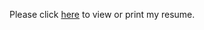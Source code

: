 Please click [here](https://github.com/drewbrinkley/resume/raw/main/Drew_Brinkley_Resume.pdf) to view or print my resume.
